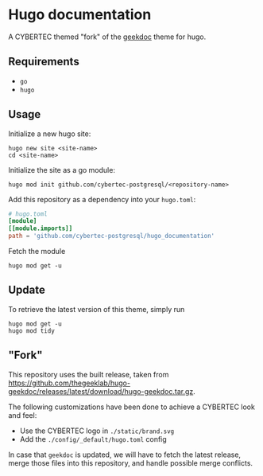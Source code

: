 # Hugo documentation

A CYBERTEC themed "fork" of the [geekdoc](https://github.com/thegeeklab/hugo-geekdoc) theme for hugo.

## Requirements

- `go`
- `hugo`

## Usage

Initialize a new hugo site:

```shell
hugo new site <site-name>
cd <site-name>
```

Initialize the site as a go module:

```shell
hugo mod init github.com/cybertec-postgresql/<repository-name>
```

Add this repository as a dependency into your `hugo.toml`:

```toml
# hugo.toml
[module]
[[module.imports]]
path = 'github.com/cybertec-postgresql/hugo_documentation'
```

Fetch the module

```shell
hugo mod get -u
```

## Update

To retrieve the latest version of this theme, simply run

```shell
hugo mod get -u
hugo mod tidy
```

## "Fork"

This repository uses the built release, taken from https://github.com/thegeeklab/hugo-geekdoc/releases/latest/download/hugo-geekdoc.tar.gz.

The following customizations have been done to achieve a CYBERTEC look and feel:

- Use the CYBERTEC logo in `./static/brand.svg`
- Add the `./config/_default/hugo.toml` config

In case that `geekdoc` is updated, we will have to fetch the latest release, merge those files into this repository, and handle possible merge conflicts.
